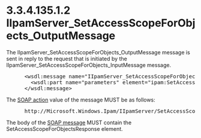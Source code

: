 <html dir="LTR" xmlns:mshelp="http://msdn.microsoft.com/mshelp" xmlns:ddue="http://ddue.schemas.microsoft.com/authoring/2003/5" xmlns:xlink="http://www.w3.org/1999/xlink" xmlns:tool="http://www.microsoft.com/tooltip">
 <body>
 <div id="header">
 <h1 class="heading">3.3.4.135.1.2 IIpamServer_SetAccessScopeForObjects_OutputMessage</h1>
 </div>
 <div id="mainSection">
 <div id="mainBody">
 <div id="allHistory" class="saveHistory"></div>
 <div id="sectionSection0" class="section" name="collapseableSection">
 

<p>The IIpamServer_SetAccessScopeForObjects_OutputMessage
message is sent in reply to the request that is initiated by the
IIpamServer_SetAccessScopeForObjects_InputMessage message.</p>

<dl>
<dd>
<div><pre> &lt;wsdl:message name=&quot;IIpamServer_SetAccessScopeForObjects_OutputMessage&quot;&gt;
   &lt;wsdl:part name=&quot;parameters&quot; element=&quot;ipam:SetAccessScopeForObjectsResponse&quot; /&gt;
 &lt;/wsdl:message&gt;
</pre></div>
</dd></dl>

<p>The <a href="21b4a631-8f28-420f-822f-c5f879d5046e.md#gt_c1358651-96c1-4ce0-8e1f-b0b7a94145e3">SOAP
action</a> value of the message MUST be as follows:</p>

<dl>
<dd>
<div><pre> http://Microsoft.Windows.Ipam/IIpamServer/SetAccessScopeForObjectsResponse
</pre></div>
</dd></dl>

<p>The body of the <a href="21b4a631-8f28-420f-822f-c5f879d5046e.md#gt_96185df3-4677-478c-b239-f72fcf514c59">SOAP message</a> MUST contain
the SetAccessScopeForObjectsResponse element.</p>


 </div>
 </div>
 </div>
 </body>
</html>